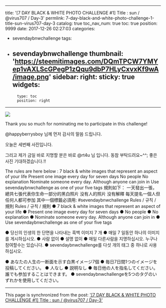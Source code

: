 
---
title: '[7 DAY BLACK & WHITE PHOTO CHALLENGE #1] Title : sun / @virus707 / Day-3'
permlink: 7-day-black-and-white-photo-challenge-1-title-sun-virus707-day-3
catalog: true
toc_nav_num: true
toc: true
position: 9999
date: 2017-12-26 02:27:03
categories:
- sevendaybnwchallenge
tags:
- sevendaybnwchallenge
thumbnail: 'https://steemitimages.com/DQmTPCW7YMYep1vAXLScGPegP1zQqu9dbP7HLyCxvxKf9wA/image.png'
sidebar:
    right:
        sticky: true
widgets:
    -
        type: toc
        position: right
---


![](https://steemitimages.com/DQmTPCW7YMYep1vAXLScGPegP1zQqu9dbP7HLyCxvxKf9wA/image.png)

Thank you so much for nominating me to participate in this challenge!

@happyberrysboy 님께 먼저 감사의 말씀 드립니다.

오늘은 세번째 사진입니다.

그리고 제가 금일 바로 지명할 분은 바로 @rt4u 님 입니다.
동참 부탁드려요~^^; 좋은 사진 기대하겠습니다.!!

The rules are here below :
7 black & white images that represent an aspect of your life
Present one image every day for seven days
No people
No explanation
Nominate someone every day. Although anyone can join in
Use sevendaybnwchallenge as one of your five tags
規則如下：
一天發出一張，總共七張代表你生命一部分的黑白照片
没有人的照片
没有解釋
每天提名一個人但任何人都可参加
其中一個標籤必須用: #sevendaybnwchallenge
Rules / 규칙 / 規則
Rules / 규칙 / 規則
● 7 black & white images that represent an aspect of your life
● Present one image every day for seven days
● No people
● No explanation
● Nominate someone every day. Although anyone can join in
● Use sevendaybnwchallenge as one of your five tags

● 당신의 인생의 한 단면을 나타내는 흑백 이미지 7 개
● 매일 7 일동안 하나의 이미지를 게시하십시오.
● 사람 없이
● 설명 없이
● 매일 다른사람을 지명하십시오. 누구나 참여할수는 있습니다.
● sevendaybnwchallenge를 다섯 개의 태그 중 하나로 사용하십시오.

● あなたの人生の一断面を示す白黒イメージ7個
● 毎日7日間1つのイメージを投稿してください。
● 人なし
● 説明なし
● 毎日他の人を指名してください。誰でも参加することはできます。
● sevendaybnwchallengeを5つのタグのいずれかを使用してください。

- - -

This page is synchronized from the post: ['[7 DAY BLACK & WHITE PHOTO CHALLENGE #1] Title : sun / @virus707 / Day-3'](https://steemit.com/@virus707/7-day-black-and-white-photo-challenge-1-title-sun-virus707-day-3)
